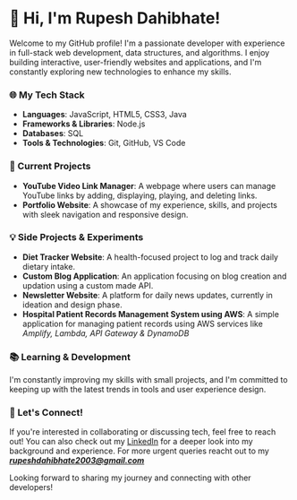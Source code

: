 # 👋 Hi, I'm Rupesh Dahibhate!

Welcome to my GitHub profile! I'm a passionate developer with experience in full-stack web development, data structures, and algorithms. I enjoy building interactive, user-friendly websites and applications, and I'm constantly exploring new technologies to enhance my skills.

### 🌐 My Tech Stack

- **Languages**: JavaScript, HTML5, CSS3, Java
- **Frameworks & Libraries**: Node.js
- **Databases**: SQL
- **Tools & Technologies**: Git, GitHub, VS Code

### 🚀 Current Projects

- **YouTube Video Link Manager**: A webpage where users can manage YouTube links by adding, displaying, playing, and deleting links.
- **Portfolio Website**: A showcase of my experience, skills, and projects with sleek navigation and responsive design.

### 💡 Side Projects & Experiments

- **Diet Tracker Website**: A health-focused project to log and track daily dietary intake.
- **Custom Blog Application**: An application focusing on blog creation and updation using a custom made API.
- **Newsletter Website**: A platform for daily news updates, currently in ideation and design phase.
- **Hospital Patient Records Management System using AWS**: A simple application for managing patient records using AWS services like *Amplify, Lambda, API Gateway & DynamoDB*

### 📚 Learning & Development

I'm constantly improving my skills with small projects, and I'm committed to keeping up with the latest trends in tools and user experience design.

### 🤔 Let's Connect!

If you're interested in collaborating or discussing tech, feel free to reach out! 
You can also check out my [LinkedIn](https://www.linkedin.com/in/rupesh-dahibhate-50b1b7267/) for a deeper look into my background and experience.
For more urgent queries reacht out to my ***rupeshdahibhate2003@gmail.com***

Looking forward to sharing my journey and connecting with other developers!


